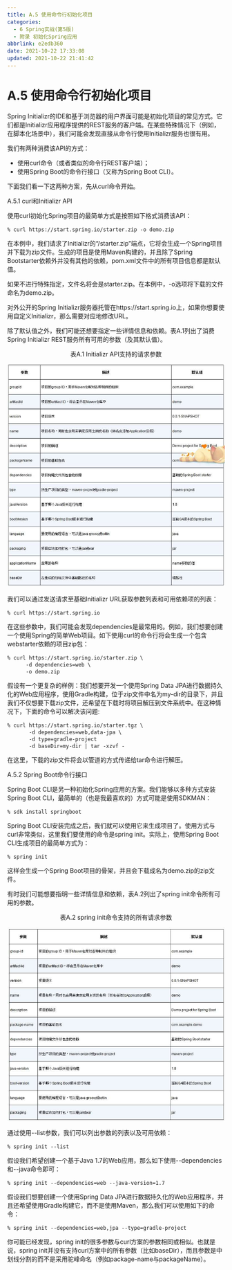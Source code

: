 ```yaml
---
title: A.5 使用命令行初始化项目
categories: 
  - 6 Spring实战(第5版)
  - 附录 初始化Spring应用
abbrlink: e2edb360
date: 2021-10-22 17:33:08
updated: 2021-10-22 21:41:42
---
```

# A.5 使用命令行初始化项目
Spring Initializr的IDE和基于浏览器的用户界面可能是初始化项目的常见方式。它们都是Initializr应用程序提供的REST服务的客户端。在某些特殊情况下（例如，在脚本化场景中），我们可能会发现直接从命令行使用Initializr服务也很有用。

我们有两种消费该API的方式：


- 使用curl命令（或者类似的命令行REST客户端）；
- 使用Spring Boot的命令行接口（又称为Spring Boot CLI）。

下面我们看一下这两种方案，先从curl命令开始。

A.5.1 curl和Initializr API

使用curl初始化Spring项目的最简单方式是按照如下格式消费该API：

```
% curl https://start.spring.io/starter.zip -o demo.zip
```

在本例中，我们请求了Initializr的“/starter.zip”端点，它将会生成一个Spring项目并下载为zip文件。生成的项目是使用Maven构建的，并且除了Spring Bootstarter依赖外并没有其他的依赖，pom.xml文件中的所有项目信息都是默认值。

如果不进行特殊指定，文件名将会是starter.zip。在本例中，-o选项将下载的文件命名为demo.zip。

对外公开的Spring Initializr服务器托管在https://start.spring.io上，如果你想要使用自定义Initializr，那么需要对应地修改URL。

除了默认值之外，我们可能还想要指定一些详情信息和依赖。表A.1列出了消费Spring Initializr REST服务所有可用的参数（及其默认值）。

<center>表A.1 Initializr API支持的请求参数</center>

![epub_29101559_157](https://raw.githubusercontent.com/lanlan2017/images/master/Blog/Sum/20211022212716.jpeg)

我们可以通过发送请求至基础Initializr URL获取参数列表和可用依赖项的列表：

```
% curl https://start.spring.io
```

在这些参数中，我们可能会发现dependencies是最常用的。例如，我们想要创建一个使用Spring的简单Web项目。如下使用curl的命令行将会生成一个包含webstarter依赖的项目zip包：

```
% curl https://start.spring.io/starter.zip \
      -d dependencies=web \
      -o demo.zip
```

假设有一个更复杂的样例：我们想要开发一个使用Spring Data JPA进行数据持久化的Web应用程序，使用Gradle构建，位于zip文件中名为my-dir的目录下，并且我们不仅想要下载zip文件，还希望在下载时将项目解压到文件系统中。在这种情况下，下面的命令可以解决该问题:

```
% curl https://start.spring.io/starter.tgz \
       -d dependencies=web,data-jpa \
       -d type=gradle-project
       -d baseDir=my-dir | tar -xzvf -
```

在这里，下载的zip文件将会以管道的方式传递给tar命令进行解压。

A.5.2 Spring Boot命令行接口

Spring Boot CLI是另一种初始化Spring应用的方案。我们能够以多种方式安装Spring Boot CLI，最简单的（也是我最喜欢的）方式可能是使用SDKMAN：

```
% sdk install springboot
```

Spring Boot CLI安装完成之后，我们就可以使用它来生成项目了。使用方式与curl非常类似，这里我们要使用的命令是spring init。实际上，使用Spring Boot CLI生成项目的最简单方式为：

```
% spring init
```

这样会生成一个Spring Boot项目的骨架，并且会下载成名为demo.zip的zip文件。

有时我们可能想要指明一些详情信息和依赖，表A.2列出了spring init命令所有可用的参数。

<center>表A.2 spring init命令支持的所有请求参数</center>

![epub_29101559_158](https://raw.githubusercontent.com/lanlan2017/images/master/Blog/Sum/20211022212941.jpeg)

通过使用--list参数，我们可以列出参数的列表以及可用依赖：

```
% spring init --list
```

假设我们希望创建一个基于Java 1.7的Web应用，那么如下使用--dependencies和--java命令即可：

```
% spring init --dependencies=web --java-version=1.7
```

假设我们想要创建一个使用Spring Data JPA进行数据持久化的Web应用程序，并且还希望使用Gradle构建它，而不是使用Maven，那么我们可以使用如下的命令：

```
% spring init --dependencies=web,jpa --type=gradle-project
```

你可能已经发现，spring init的很多参数与curl方案的参数相同或相似。也就是说，spring init并没有支持curl方案中的所有参数（比如baseDir），而且参数是中划线分割的而不是采用驼峰命名（例如package-name与packageName）。


